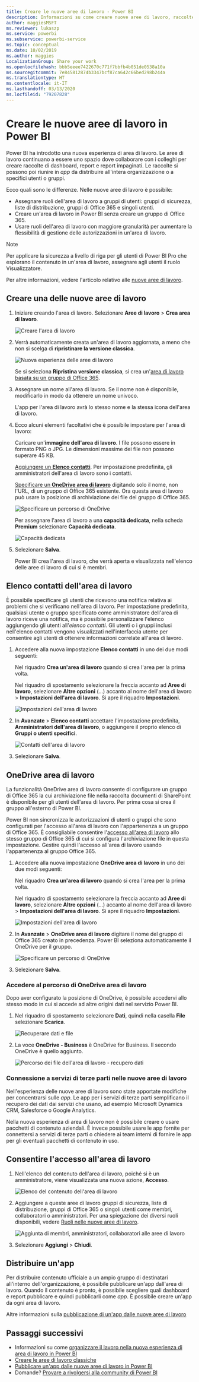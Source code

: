 ```yaml
---
title: Creare le nuove aree di lavoro - Power BI
description: Informazioni su come creare nuove aree di lavoro, raccolte di dashboard, report e report impaginati creati per rendere disponibili le metriche strategiche per l'organizzazione.
author: maggiesMSFT
ms.reviewer: lukaszp
ms.service: powerbi
ms.subservice: powerbi-service
ms.topic: conceptual
ms.date: 10/02/2019
ms.author: maggies
LocalizationGroup: Share your work
ms.openlocfilehash: bbb5eeee7422670c771f7bbfb4b051de0538a10a
ms.sourcegitcommit: 7e845812874b3347bcf87ca642c66bed298b244a
ms.translationtype: HT
ms.contentlocale: it-IT
ms.lasthandoff: 03/13/2020
ms.locfileid: "79207828"
---
```

# <a name="create-the-new-workspaces-in-power-bi"></a>Creare le nuove aree di lavoro in Power BI

Power BI ha introdotto una nuova esperienza di area di lavoro. Le aree di lavoro continuano a essere uno spazio dove collaborare con i colleghi per creare raccolte di dashboard, report e report impaginati. Le raccolte si possono poi riunire in *app* da distribuire all'intera organizzazione o a specifici utenti o gruppi. 

Ecco quali sono le differenze. Nelle nuove aree di lavoro è possibile:

- Assegnare ruoli dell'area di lavoro a gruppi di utenti: gruppi di sicurezza, liste di distribuzione, gruppi di Office 365 e singoli utenti.
- Creare un'area di lavoro in Power BI senza creare un gruppo di Office 365.
- Usare ruoli dell'area di lavoro con maggiore granularità per aumentare la flessibilità di gestione delle autorizzazioni in un'area di lavoro.

> [!NOTE]
> Per applicare la sicurezza a livello di riga per gli utenti di Power BI Pro che esplorano il contenuto in un'area di lavoro, assegnare agli utenti il ruolo Visualizzatore.

Per altre informazioni, vedere l'articolo relativo alle [nuove aree di lavoro](service-new-workspaces.md).

## <a name="create-one-of-the-new-workspaces"></a>Creare una delle nuove aree di lavoro

1. Iniziare creando l'area di lavoro. Selezionare **Aree di lavoro** > **Crea area di lavoro**.
   
     ![Creare l'area di lavoro](media/service-create-the-new-workspaces/power-bi-workspace-create.png)

2. Verrà automaticamente creata un'area di lavoro aggiornata, a meno che non si scelga di **ripristinare la versione classica**.
   
     ![Nuova esperienza delle aree di lavoro](media/service-create-the-new-workspaces/power-bi-new-workspace.png)
     
     Se si seleziona **Ripristina versione classica**, si crea un'[area di lavoro basata su un gruppo di Office 365](service-create-workspaces.md). 

2. Assegnare un nome all'area di lavoro. Se il nome non è disponibile, modificarlo in modo da ottenere un nome univoco.
   
     L'app per l'area di lavoro avrà lo stesso nome e la stessa icona dell'area di lavoro.
   
1. Ecco alcuni elementi facoltativi che è possibile impostare per l'area di lavoro:

    Caricare un'**immagine dell'area di lavoro**. I file possono essere in formato PNG o JPG. Le dimensioni massime dei file non possono superare 45 KB.
    
    [Aggiungere un **Elenco contatti**](#workspace-contact-list). Per impostazione predefinita, gli amministratori dell'area di lavoro sono i contatti. 
    
    [Specificare un **OneDrive area di lavoro**](#workspace-onedrive) digitando solo il nome, non l'URL, di un gruppo di Office 365 esistente. Ora questa area di lavoro può usare la posizione di archiviazione dei file del gruppo di Office 365. 

    ![Specificare un percorso di OneDrive](media/service-create-the-new-workspaces/power-bi-new-workspace-onedrive.png)

    Per assegnare l'area di lavoro a una **capacità dedicata**, nella scheda **Premium** selezionare **Capacità dedicata**.
     
    ![Capacità dedicata](media/service-create-the-new-workspaces/power-bi-workspace-premium.png)

1. Selezionare **Salva**.

    Power BI crea l'area di lavoro, che verrà aperta e visualizzata nell'elenco delle aree di lavoro di cui si è membri. 

## <a name="workspace-contact-list"></a>Elenco contatti dell'area di lavoro

È possibile specificare gli utenti che ricevono una notifica relativa ai problemi che si verificano nell'area di lavoro. Per impostazione predefinita, qualsiasi utente o gruppo specificato come amministratore dell'area di lavoro riceve una notifica, ma è possibile personalizzare l'elenco aggiungendo gli utenti all'*elenco contatti*. Gli utenti o i gruppi inclusi nell'elenco contatti vengono visualizzati nell'interfaccia utente per consentire agli utenti di ottenere informazioni correlate all'area di lavoro.

1. Accedere alla nuova impostazione **Elenco contatti** in uno dei due modi seguenti:

    Nel riquadro **Crea un'area di lavoro** quando si crea l'area per la prima volta.

    Nel riquadro di spostamento selezionare la freccia accanto ad **Aree di lavoro**, selezionare **Altre opzioni** (...) accanto al nome dell'area di lavoro > **Impostazioni dell'area di lavoro**. Si apre il riquadro **Impostazioni**.

    ![Impostazioni dell'area di lavoro](media/service-create-the-new-workspaces/power-bi-workspace-new-settings.png)

2. In **Avanzate** > **Elenco contatti** accettare l'impostazione predefinita, **Amministratori dell'area di lavoro**, o aggiungere il proprio elenco di **Gruppi o utenti specifici**. 

    ![Contatti dell'area di lavoro](media/service-create-the-new-workspaces/power-bi-workspace-contacts.png)

3. Selezionare **Salva**.

## <a name="workspace-onedrive"></a>OneDrive area di lavoro

La funzionalità OneDrive area di lavoro consente di configurare un gruppo di Office 365 la cui archiviazione file nella raccolta documenti di SharePoint è disponibile per gli utenti dell'area di lavoro. Per prima cosa si crea il gruppo all'esterno di Power BI. 

Power BI non sincronizza le autorizzazioni di utenti o gruppi che sono configurati per l'accesso all'area di lavoro con l'appartenenza a un gruppo di Office 365. È consigliabile consentire l'[accesso all'area di lavoro](#give-access-to-your-workspace) allo stesso gruppo di Office 365 di cui si configura l'archiviazione file in questa impostazione. Gestire quindi l'accesso all'area di lavoro usando l'appartenenza al gruppo Office 365. 

1. Accedere alla nuova impostazione **OneDrive area di lavoro** in uno dei due modi seguenti:

    Nel riquadro **Crea un'area di lavoro** quando si crea l'area per la prima volta.

    Nel riquadro di spostamento selezionare la freccia accanto ad **Aree di lavoro**, selezionare **Altre opzioni** (...) accanto al nome dell'area di lavoro > **Impostazioni dell'area di lavoro**. Si apre il riquadro **Impostazioni**.

    ![Impostazioni dell'area di lavoro](media/service-create-the-new-workspaces/power-bi-workspace-new-settings.png)

2. In **Avanzate** > **OneDrive area di lavoro** digitare il nome del gruppo di Office 365 creato in precedenza. Power BI seleziona automaticamente il OneDrive per il gruppo.

    ![Specificare un percorso di OneDrive](media/service-create-the-new-workspaces/power-bi-new-workspace-onedrive.png)

3. Selezionare **Salva**.

### <a name="access-the-workspace-onedrive-location"></a>Accedere al percorso di OneDrive area di lavoro

Dopo aver configurato la posizione di OneDrive, è possibile accedervi allo stesso modo in cui si accede ad altre origini dati nel servizio Power BI.

1. Nel riquadro di spostamento selezionare **Dati**, quindi nella casella **File** selezionare **Scarica**.

    ![Recuperare dati e file](media/service-create-the-new-workspaces/power-bi-get-data-files.png)

1.  La voce **OneDrive - Business** è OneDrive for Business. Il secondo OneDrive è quello aggiunto.

    ![Percorso dei file dell'area di lavoro - recupero dati](media/service-create-the-new-workspaces/power-bi-new-workspace-get-data-onedrive.png)

### <a name="connecting-to-third-party-services-in-new-workspaces"></a>Connessione a servizi di terze parti nelle nuove aree di lavoro

Nell'esperienza delle nuove aree di lavoro sono state apportate modifiche per concentrarsi sulle *app*. Le app per i servizi di terze parti semplificano il recupero dei dati dai servizi che usano, ad esempio Microsoft Dynamics CRM, Salesforce o Google Analytics.

Nella nuova esperienza di area di lavoro non è possibile creare o usare pacchetti di contenuto aziendali. È invece possibile usare le app fornite per connettersi a servizi di terze parti o chiedere ai team interni di fornire le app per gli eventuali pacchetti di contenuto in uso. 

## <a name="give-access-to-your-workspace"></a>Consentire l'accesso all'area di lavoro

1. Nell'elenco del contenuto dell'area di lavoro, poiché si è un amministratore, viene visualizzata una nuova azione, **Accesso**.

    ![Elenco del contenuto dell'area di lavoro](media/service-create-the-new-workspaces/power-bi-workspace-access-icon.png)

1. Aggiungere a queste aree di lavoro gruppi di sicurezza, liste di distribuzione, gruppi di Office 365 o singoli utenti come membri, collaboratori o amministratori. Per una spiegazione dei diversi ruoli disponibili, vedere [Ruoli nelle nuove aree di lavoro](service-new-workspaces.md#roles-in-the-new-workspaces).

    ![Aggiunta di membri, amministratori, collaboratori alle aree di lavoro](media/service-create-the-new-workspaces/power-bi-workspace-add-members.png)

9. Selezionare **Aggiungi** > **Chiudi**.


## <a name="distribute-an-app"></a>Distribuire un'app

Per distribuire contenuto ufficiale a un ampio gruppo di destinatari all'interno dell'organizzazione, è possibile pubblicare un'app dall'area di lavoro.  Quando il contenuto è pronto, è possibile scegliere quali dashboard e report pubblicare e quindi pubblicarli come *app*. È possibile creare un'app da ogni area di lavoro.

Altre informazioni sulla [pubblicazione di un'app dalle nuove aree di lavoro](service-create-distribute-apps.md)

## <a name="next-steps"></a>Passaggi successivi
* Informazioni su come [organizzare il lavoro nella nuova esperienza di area di lavoro in Power BI](service-new-workspaces.md)
* [Creare le aree di lavoro classiche](service-create-workspaces.md)
* [Pubblicare un'app dalle nuove aree di lavoro in Power BI](service-create-distribute-apps.md)
* Domande? [Provare a rivolgersi alla community di Power BI](https://community.powerbi.com/)
